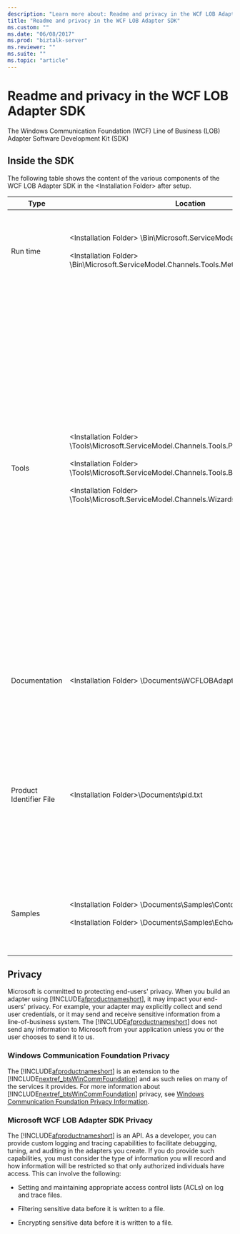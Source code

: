 ```yaml
---
description: "Learn more about: Readme and privacy in the WCF LOB Adapter SDK"
title: "Readme and privacy in the WCF LOB Adapter SDK"
ms.custom: ""
ms.date: "06/08/2017"
ms.prod: "biztalk-server"
ms.reviewer: ""
ms.suite: ""
ms.topic: "article"
---
```

# Readme and privacy in the WCF LOB Adapter SDK
The Windows Communication Foundation (WCF) Line of Business (LOB) Adapter Software Development Kit (SDK)  
  
## Inside the SDK  
 The following table shows the content of the various components of the WCF LOB Adapter SDK in the \<Installation Folder\> after setup.  
  
|Type|Location|Description|  
|----------|--------------|-----------------|  
|Run time|\<Installation Folder\> \Bin\Microsoft.ServiceModel.Channels.dll<br /><br /> \<Installation Folder\> \Bin\Microsoft.ServiceModel.Channels.Tools.MetadataSearchBrowse.dll|These assemblies contain the base run time including the main form component used within the tools.|  
|Tools|\<Installation Folder\> \Tools\Microsoft.ServiceModel.Channels.Tools.PlugInPackage.dll<br /><br /> \<Installation Folder\> \Tools\Microsoft.ServiceModel.Channels.Tools.BizTalkExtension.dll<br /><br /> \<Installation Folder\> \Tools\Microsoft.ServiceModel.Channels.Wizards.dll|**Add Adapter Service Reference Visual Studio Plug-In**<br /><br /> (.NET Project [right-click], Add Adapter Service Reference)<br /><br /> **Consume Adapter Service BizTalk Project Add-In**<br /><br /> (BizTalk Project [right-click], Add, Add Generated Items, Consume Adapter Service)<br /><br /> **WCF LOB Adapter Development Wizard**<br /><br /> (File, New, Project, Visual C#, WCF LOB Adapter)|  
|Documentation|\<Installation Folder\> \Documents\WCFLOBAdapterSDK.chm|This file contains conceptual content and the managed reference content for this release.|  
|Product Identifier File|\<Installation Folder\>\Documents\pid.txt|This file contains the product identifier of the WCF LOB Adapter SDK. Use this product identifier as a reference when contacting Microsoft Customer Service and Support (CSS).|  
|Samples|\<Installation Folder\> \Documents\Samples\ContosoAdapterSample.zip<br /><br /> \<Installation Folder\> \Documents\Samples\EchoAdapterSample.zip|The samples folder contains two sample adapters: Contoso adapter and Echo adapter.|  

## Privacy
Microsoft is committed to protecting end-users' privacy. When you build an adapter using [!INCLUDE[afproductnameshort](../../includes/afproductnameshort-md.md)], it may impact your end-users' privacy. For example, your adapter may explicitly collect and send user credentials, or it may send and receive sensitive information from a line-of-business system. The [!INCLUDE[afproductnameshort](../../includes/afproductnameshort-md.md)] does not send any information to Microsoft from your application unless you or the user chooses to send it to us.  
  
### Windows Communication Foundation Privacy  
 The [!INCLUDE[afproductnameshort](../../includes/afproductnameshort-md.md)] is an extension to the [!INCLUDE[nextref_btsWinCommFoundation](../../includes/nextref-btswincommfoundation-md.md)] and as such relies on many of the services it provides. For more information about [!INCLUDE[nextref_btsWinCommFoundation](../../includes/nextref-btswincommfoundation-md.md)] privacy, see [Windows Communication Foundation Privacy Information](/dotnet/framework/wcf/privacy-information).  
  
### Microsoft WCF LOB Adapter SDK Privacy  
 The [!INCLUDE[afproductnameshort](../../includes/afproductnameshort-md.md)] is an API. As a developer, you can provide custom logging and tracing capabilities to facilitate debugging, tuning, and auditing in the adapters you create. If you do provide such capabilities, you must consider the type of information you will record and how information will be restricted so that only authorized individuals have access. This can involve the following:  
  
-   Setting and maintaining appropriate access control lists (ACLs) on log and trace files.  
  
-   Filtering sensitive data before it is written to a file.  
  
-   Encrypting sensitive data before it is written to a file.